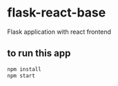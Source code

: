 # flask-react-base
Flask application with react frontend

## to run this app
```bash
npm install
npm start
```
